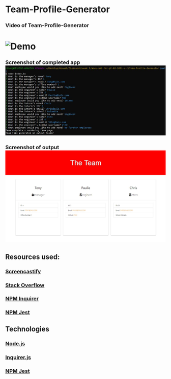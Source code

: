 # Team-Profile-Generator

### Video of Team-Profile-Generator

# ![Demo](assets/demo.gif)

### Screenshot of completed app ![Screenshot](assets/screenshotdone.JPG)

### Screenshot of output ![Screenshot](assets/demooutput.JPG)

## Resources used:

### [Screencastify](https://www.screencastify.com/)

### [Stack Overflow](https://stackoverflow.com/)

### [NPM Inquirer](https://www.npmjs.com/package/inquirer)

### [NPM Jest](https://www.npmjs.com/package/jest)

## Technologies

### [Node.js](https://nodejs.org/)

### [Inquirer.js](https://www.npmjs.com/package/inquirer)

### [NPM Jest](https://www.npmjs.com/package/jest)
